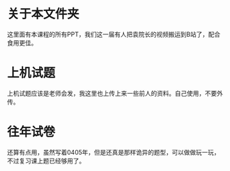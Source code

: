 # 关于本文件夹
这里面有本课程的所有PPT，我们这一届有人把袁院长的视频搬运到B站了，配合食用更佳。
# 上机试题
上机试题应该是老师会发，我这里也上传上来一些前人的资料。自己使用，不要外传。
# 往年试卷
还算有点用，虽然写着0405年，但是还真是那样诡异的题型，可以做做玩一玩，不过复习课上题已经够用了。